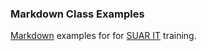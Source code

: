 ### Markdown Class Examples

[Markdown](http://daringfireball.net/projects/markdown/) examples for for [SUAR IT](http://suarit.uncc.edu) training. 